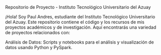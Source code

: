 Repositorio de Proyecto - Instituto Tecnológico Universitario del Azuay

¡Hola! Soy Paul Andres, estudiante del Instituto Tecnológico Universitario del Azuay. Este repositorio contiene el código y los recursos de mis proyectos académicos y de investigación. Aquí encontrarás una variedad de proyectos relacionados con:

Análisis de Datos: Scripts y notebooks para el análisis y visualización de datos usando Python y PySpark.
